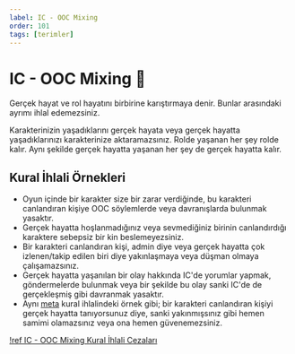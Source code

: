 ```yaml
---
label: IC - OOC Mixing
order: 101
tags: [terimler]
---
```


# IC - OOC Mixing :dna:

Gerçek hayat ve rol hayatını birbirine karıştırmaya denir. Bunlar arasındaki ayrımı ihlal edemezsiniz.

Karakterinizin yaşadıklarını gerçek hayata veya gerçek hayatta yaşadıklarınızı karakterinize aktaramazsınız. Rolde yaşanan her şey rolde kalır. Aynı şekilde gerçek hayatta yaşanan her şey de gerçek hayatta kalır.

## Kural İhlali Örnekleri

- Oyun içinde bir karakter size bir zarar verdiğinde, bu karakteri canlandıran kişiye OOC söylemlerde veya davranışlarda bulunmak yasaktır.
- Gerçek hayatta hoşlanmadığınız veya sevmediğiniz birinin canlandırdığı karaktere sebepsiz bir kin beslemeyezsiniz.
- Bir karakteri canlandıran kişi, admin diye veya gerçek hayatta çok izlenen/takip edilen biri diye yakınlaşmaya veya düşman olmaya çalışamazsınız.
- Gerçek hayatta yaşanılan bir olay hakkında IC'de yorumlar yapmak, göndermelerde bulunmak veya bir şekilde bu olay sanki IC'de de gerçekleşmiş gibi davranmak yasaktır.
- Aynı [meta](/rules/terminology/meta.md#kural-i̇hlali-örnekleri) kural ihlalindeki örnek gibi; bir karakteri canlandıran kişiyi gerçek hayatta tanıyorsunuz diye, sanki yakınmışsınız gibi hemen samimi olamazsınız veya ona hemen güvenemezsiniz.

[!ref IC - OOC Mixing Kural İhlali Cezaları](/punishments/terminology/ic-ooc-mixing.md)
